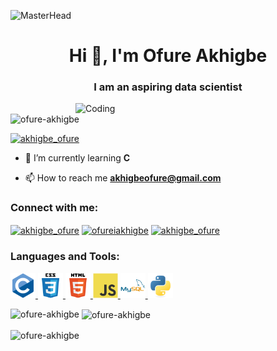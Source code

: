 ![MasterHead](https://user-images.githubusercontent.com/74038190/241765440-80728820-e06b-4f96-9c9e-9df46f0cc0a5.gif)
<h1 align="center">Hi 👋, I'm Ofure Akhigbe</h1>
<h3 align="center">I am an aspiring data scientist</h3>
<img align="right" alt="Coding" width="400" src="https://user-images.githubusercontent.com/74038190/213760677-e45ca5f7-d1aa-4c2c-91e0-573819287304.gif"

<p align="left"> <img src="https://komarev.com/ghpvc/?username=ofure-akhigbe&label=Profile%20views&color=0e75b6&style=flat" alt="ofure-akhigbe" /> </p>

<p align="left"> <a href="https://twitter.com/akhigbe_ofure" target="blank"><img src="https://img.shields.io/twitter/follow/akhigbe_ofure?logo=twitter&style=for-the-badge" alt="akhigbe_ofure" /></a> </p>

- 🌱 I’m currently learning **C**

- 📫 How to reach me **akhigbeofure@gmail.com**

<h3 align="left">Connect with me:</h3>
<p align="left">
<a href="https://twitter.com/akhigbe_ofure" target="blank"><img align="center" src="https://raw.githubusercontent.com/rahuldkjain/github-profile-readme-generator/master/src/images/icons/Social/twitter.svg" alt="akhigbe_ofure" height="30" width="40" /></a>
<a href="https://linkedin.com/in/ofureiakhigbe" target="blank"><img align="center" src="https://raw.githubusercontent.com/rahuldkjain/github-profile-readme-generator/master/src/images/icons/Social/linked-in-alt.svg" alt="ofureiakhigbe" height="30" width="40" /></a>
<a href="https://instagram.com/akhigbe_ofure" target="blank"><img align="center" src="https://raw.githubusercontent.com/rahuldkjain/github-profile-readme-generator/master/src/images/icons/Social/instagram.svg" alt="akhigbe_ofure" height="30" width="40" /></a>
</p>

<h3 align="left">Languages and Tools:</h3>
<p align="left"> <a href="https://www.cprogramming.com/" target="_blank" rel="noreferrer"> <img src="https://raw.githubusercontent.com/devicons/devicon/master/icons/c/c-original.svg" alt="c" width="40" height="40"/> </a> <a href="https://www.w3schools.com/css/" target="_blank" rel="noreferrer"> <img src="https://raw.githubusercontent.com/devicons/devicon/master/icons/css3/css3-original-wordmark.svg" alt="css3" width="40" height="40"/> </a> <a href="https://www.w3.org/html/" target="_blank" rel="noreferrer"> <img src="https://raw.githubusercontent.com/devicons/devicon/master/icons/html5/html5-original-wordmark.svg" alt="html5" width="40" height="40"/> </a> <a href="https://developer.mozilla.org/en-US/docs/Web/JavaScript" target="_blank" rel="noreferrer"> <img src="https://raw.githubusercontent.com/devicons/devicon/master/icons/javascript/javascript-original.svg" alt="javascript" width="40" height="40"/> </a> <a href="https://www.mysql.com/" target="_blank" rel="noreferrer"> <img src="https://raw.githubusercontent.com/devicons/devicon/master/icons/mysql/mysql-original-wordmark.svg" alt="mysql" width="40" height="40"/> </a> <a href="https://www.python.org" target="_blank" rel="noreferrer"> <img src="https://raw.githubusercontent.com/devicons/devicon/master/icons/python/python-original.svg" alt="python" width="40" height="40"/> </a> </p>

<p><img align="left" src="https://github-readme-stats.vercel.app/api/top-langs?username=ofure-akhigbe&show_icons=true&locale=en&layout=compact" alt="ofure-akhigbe" /></p>

<p>&nbsp;<img align="center" src="https://github-readme-stats.vercel.app/api?username=ofure-akhigbe&show_icons=true&locale=en" alt="ofure-akhigbe" /></p>

<p><img align="center" src="https://github-readme-streak-stats.herokuapp.com/?user=ofure-akhigbe&" alt="ofure-akhigbe" /></p>

